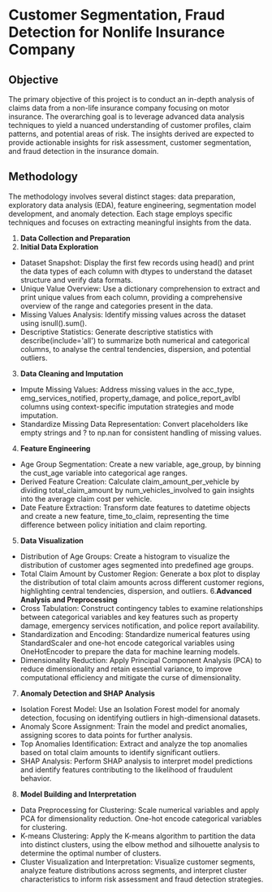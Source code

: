 # Customer Segmentation, Fraud Detection for Nonlife Insurance Company

## Objective
The primary objective of this project is to conduct an in-depth analysis of claims data from a non-life insurance company focusing on motor insurance. The overarching goal is to leverage advanced data analysis techniques to yield a nuanced understanding of customer profiles, claim patterns, and potential areas of risk. The insights derived are expected to provide actionable insights for risk assessment, customer segmentation, and fraud detection in the insurance domain. 

## Methodology
The methodology involves several distinct stages: data preparation, exploratory data analysis (EDA), feature engineering, segmentation model development, and anomaly detection. Each stage employs specific techniques and focuses on extracting meaningful insights from the data.

1. **Data Collection and Preparation**
2. **Initial Data Exploration**
- Dataset Snapshot: Display the first few records using head() and print the data types of each column with dtypes to understand the dataset structure and verify data formats.
- Unique Value Overview: Use a dictionary comprehension to extract and print unique values from each column, providing a comprehensive overview of the range and categories present in the data.
- Missing Values Analysis: Identify missing values across the dataset using isnull().sum(). 
- Descriptive Statistics: Generate descriptive statistics with describe(include='all') to summarize both numerical and categorical columns, to analyse the central tendencies, dispersion, and potential outliers.
  
3. **Data Cleaning and Imputation**
- Impute Missing Values: Address missing values in the acc_type, emg_services_notified, property_damage, and police_report_avlbl columns using context-specific imputation strategies and mode imputation.
- Standardize Missing Data Representation: Convert placeholders like empty strings and ? to np.nan for consistent handling of missing values.
4. **Feature Engineering**
- Age Group Segmentation: Create a new variable, age_group, by binning the cust_age variable into categorical age ranges.
- Derived Feature Creation: Calculate claim_amount_per_vehicle by dividing total_claim_amount by num_vehicles_involved to gain insights into the average claim cost per vehicle.
- Date Feature Extraction: Transform date features to datetime objects and create a new feature, time_to_claim, representing the time difference between policy initiation and claim reporting.
5. **Data Visualization**
- Distribution of Age Groups: Create a histogram to visualize the distribution of customer ages segmented into predefined age groups.
- Total Claim Amount by Customer Region: Generate a box plot to display the distribution of total claim amounts across different customer regions, highlighting central tendencies, dispersion, and outliers.
6.**Advanced Analysis and Preprocessing**
- Cross Tabulation: Construct contingency tables to examine relationships between categorical variables and key features such as property damage, emergency services notification, and police report availability.
- Standardization and Encoding: Standardize numerical features using StandardScaler and one-hot encode categorical variables using OneHotEncoder to prepare the data for machine learning models.
- Dimensionality Reduction: Apply Principal Component Analysis (PCA) to reduce dimensionality and retain essential variance, to improve computational efficiency and mitigate the curse of dimensionality.
7. **Anomaly Detection and SHAP Analysis**
- Isolation Forest Model: Use an Isolation Forest model for anomaly detection, focusing on identifying outliers in high-dimensional datasets.
- Anomaly Score Assignment: Train the model and predict anomalies, assigning scores to data points for further analysis.
- Top Anomalies Identification: Extract and analyze the top anomalies based on total claim amounts to identify significant outliers.
- SHAP Analysis: Perform SHAP analysis to interpret model predictions and identify features contributing to the likelihood of fraudulent behavior.
8. **Model Building and Interpretation**
- Data Preprocessing for Clustering: Scale numerical variables and apply PCA for dimensionality reduction. One-hot encode categorical variables for clustering.
- K-means Clustering: Apply the K-means algorithm to partition the data into distinct clusters, using the elbow method and silhouette analysis to determine the optimal number of clusters.
- Cluster Visualization and Interpretation: Visualize customer segments, analyze feature distributions across segments, and interpret cluster characteristics to inform risk assessment and fraud detection strategies.



